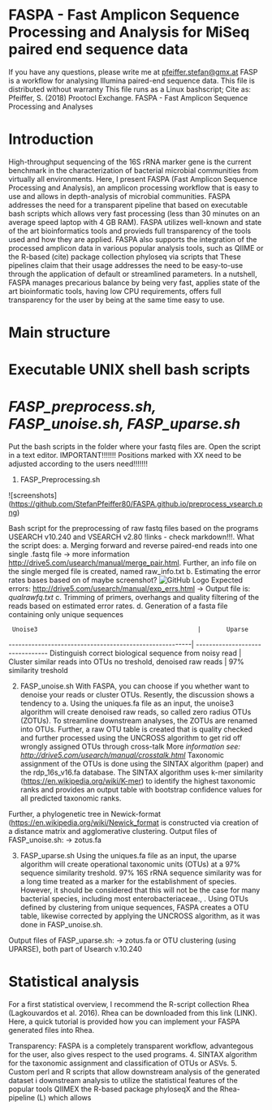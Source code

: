 

# FASPA - Fast Amplicon Sequence Processing and Analysis for MiSeq paired end sequence data

If you have any questions, please write me at pfeiffer.stefan@gmx.at
FASP is a workflow for analysing Illumina paired-end sequence data. 
This file is distributed without warranty
This file runs as a Linux bashscript; 
Cite as: Pfeiffer, S. (2018) Prootocl Exchange. FASPA - Fast Amplicon Sequence Processing and Analyses

# Introduction
High-throughput sequencing of the 16S rRNA marker gene is the current benchmark in the characterization of bacterial microbial communities from virtually all environments.
Here, I present FASPA (Fast Amplicon Sequence Processing and Analysis), an amplicon processing workflow that is easy to use and allows in depth-analysis of microbial communities. 
FASPA addresses the need for a transparent pipeline that based on executable bash scripts which allows very fast processing (less than 30 minutes on an average speed laptop with 4 GB RAM).
FASPA utilizes well-known and state of the art bioinformatics tools and provieds full transparency of the tools used and how they are applied.
FASPA also supports the integration of the processed amplicon data in various popular analysis tools, such as QIIME or the R-based (cite) package collection phyloseq via scripts that 
These pipelines claim that their usage addresses the need to be easy-to-use through the application of default or streamlined parameters. 
In a nutshell, FASPA manages precarious balance by being very fast, applies state of the art bioinformatic tools, having low CPU requirements, offers full transparency for the user by being at the same time easy to use. 

# Main structure
# Executable UNIX shell bash scripts
# *FASP_preprocess.sh, FASP_unoise.sh, FASP_uparse.sh*
Put the bash scripts in the folder where your fastq files are. Open the script in a text editor. IMPORTANT!!!!!!! Positions marked with XX need to be adjusted according to the users need!!!!!!!
1. FASP_Preprocessing.sh

![screenshots] (https://github.com/StefanPfeiffer80/FASPA.github.io/preprocess_vsearch.png)

Bash script for the preprocessing of raw fastq files based on the programs USEARCH v10.240 and VSEARCH v2.80 !links - check markdown!!!.
What the script does: 
a. Merging forward and reverse paired-end reads into one single .fastq file -> more information http://drive5.com/usearch/manual/merge_pair.html. Further, an info file on the single merged file is created, named raw_info.txt
b. Estimating the error rates bases based on of maybe screenshot?
![GitHub Logo](/logo.png)
Expected errors:
http://drive5.com/usearch/manual/exp_errs.html -> Output file is: *qualrawfq.txt*
c. Trimming of primers, overhangs and quality filtering of the reads based on estimated error rates.
d. Generation of a fasta file containing only unique sequences

     Unoise3                                            |       Uparse
--------------------------------------------------------| --------------------------------
Distinguish correct biological sequence from noisy read | Cluster similar reads into OTUs
no treshold, denoised raw reads                         | 97% similarity treshold

2.	FASP_unoise.sh
With FASPA, you can choose if you whether want to denoise your reads or cluster OTUs. Resently, the discussion shows a tendency to 
a. Using the uniques.fa file as an input, the unoise3 algorithm will create denoised raw reads, so called zero radius OTUs (ZOTUs). To streamline downstream analyses, the ZOTUs are renamed into OTUs. Further, a raw OTU table is created that is quality checked and further processed using the UNCROSS algorithm to get rid off wrongly assigned OTUs through cross-talk  More *information see: http://drive5.com/usearch/manual/crosstalk.html*
Taxonomic assignment of the OTUs is done using the SINTAX algorithm (paper) and the rdp_16s_v16.fa database. The SINTAX algorithm uses k-mer similarity (https://en.wikipedia.org/wiki/K-mer) to identify the highest taxonomic ranks and provides an output table with bootstrap confidence values for all predicted taxonomic ranks.

Further, a phylogenetic tree in Newick-format (https://en.wikipedia.org/wiki/Newick_format is constructed via creation of a distance matrix and agglomerative clustering.
Output files of FASP_unoise.sh: -> zotus.fa

3.	FASP_uparse.sh
Using the uniques.fa file as an input, the uparse algorithm will create operational taxonomic units (OTUs) at a 97% sequence similarity treshold. 97% 16S rRNA sequence similarity was for a long time treated as a marker for the establishment of species. However, it should be considered that this will not be the case for many bacterial species, including most enterobacteriaceae., . Using OTUs defined by clustering from unique sequences, FASPA creates a OTU table, likewise corrected by applying the UNCROSS algorithm, as it was done in FASP_unoise.sh.

Output files of FASP_uparse.sh: -> zotus.fa
or OTU clustering (using UPARSE), both part of Usearch v.10.240

# Statistical analysis 
For a first statistical overview, I recommend the R-script collection Rhea (Lagkouvardos et al. 2016). Rhea can be downloaded from this link (LINK). Here, a quick tutorial is provided how you can implement your FASPA generated files into Rhea.


Transparency: FASPA is a completely transparent workflow, advantegous for the user, also gives respect to the used programs.
4.	SINTAX algorithm for the taxonomic assignment and classification of OTUs or ASVs.
5.	Custom perl and R scripts that allow downstream analysis of the generated dataset i downstream analysis to utilize the statistical features of the popular tools QIIMEX the  R-based package phyloseqX and the Rhea-pipeline (L) which allows 


# 
